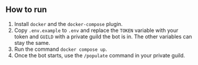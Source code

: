 ## How to run

1. Install `docker` and the `docker-compose` plugin.
2. Copy `.env.example` to `.env` and replace the `TOKEN` variable with your token and `GUILD` with a private guild the bot is in. The other variables can stay the same.
3. Run the command `docker compose up`.
4. Once the bot starts, use the `/populate` command in your private guild.
